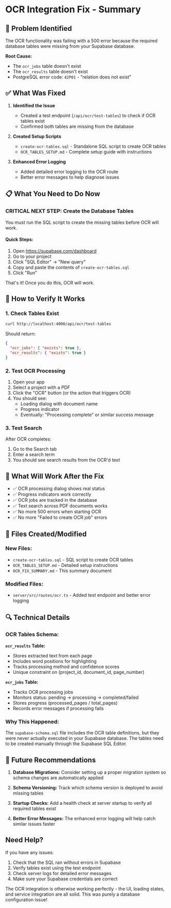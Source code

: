 # OCR Integration Fix - Summary

## 🎯 Problem Identified

The OCR functionality was failing with a 500 error because the required database tables were missing from your Supabase database.

**Root Cause:**
- The `ocr_jobs` table doesn't exist
- The `ocr_results` table doesn't exist
- PostgreSQL error code: `42P01` - "relation does not exist"

## ✅ What Was Fixed

1. **Identified the Issue**
   - Created a test endpoint (`/api/ocr/test-tables`) to check if OCR tables exist
   - Confirmed both tables are missing from the database

2. **Created Setup Scripts**
   - `create-ocr-tables.sql` - Standalone SQL script to create OCR tables
   - `OCR_TABLES_SETUP.md` - Complete setup guide with instructions

3. **Enhanced Error Logging**
   - Added detailed error logging to the OCR route
   - Better error messages to help diagnose issues

## 📋 What You Need to Do Now

### **CRITICAL NEXT STEP: Create the Database Tables**

You must run the SQL script to create the missing tables before OCR will work.

#### Quick Steps:
1. Open https://supabase.com/dashboard
2. Go to your project
3. Click "SQL Editor" → "New query"
4. Copy and paste the contents of `create-ocr-tables.sql`
5. Click "Run"

That's it! Once you do this, OCR will work.

## 🧪 How to Verify It Works

### 1. Check Tables Exist
```bash
curl http://localhost:4000/api/ocr/test-tables
```

Should return:
```json
{
  "ocr_jobs": { "exists": true },
  "ocr_results": { "exists": true }
}
```

### 2. Test OCR Processing
1. Open your app
2. Select a project with a PDF
3. Click the "OCR" button (or the action that triggers OCR)
4. You should see:
   - Loading dialog with document name
   - Progress indicator
   - Eventually: "Processing complete" or similar success message

### 3. Test Search
After OCR completes:
1. Go to the Search tab
2. Enter a search term
3. You should see search results from the OCR'd text

## 🎉 What Will Work After the Fix

- ✅ OCR processing dialog shows real status
- ✅ Progress indicators work correctly
- ✅ OCR jobs are tracked in the database
- ✅ Text search across PDF documents works
- ✅ No more 500 errors when starting OCR
- ✅ No more "Failed to create OCR job" errors

## 📁 Files Created/Modified

### New Files:
- `create-ocr-tables.sql` - SQL script to create OCR tables
- `OCR_TABLES_SETUP.md` - Detailed setup instructions
- `OCR_FIX_SUMMARY.md` - This summary document

### Modified Files:
- `server/src/routes/ocr.ts` - Added test endpoint and better error logging

## 🔍 Technical Details

### OCR Tables Schema:

**`ocr_results` Table:**
- Stores extracted text from each page
- Includes word positions for highlighting
- Tracks processing method and confidence scores
- Unique constraint on (project_id, document_id, page_number)

**`ocr_jobs` Table:**
- Tracks OCR processing jobs
- Monitors status: pending → processing → completed/failed
- Stores progress (processed_pages / total_pages)
- Records error messages if processing fails

### Why This Happened:
The `supabase-schema.sql` file includes the OCR table definitions, but they were never actually executed in your Supabase database. The tables need to be created manually through the Supabase SQL Editor.

## 🚀 Future Recommendations

1. **Database Migrations:** Consider setting up a proper migration system so schema changes are automatically applied

2. **Schema Versioning:** Track which schema version is deployed to avoid missing tables

3. **Startup Checks:** Add a health check at server startup to verify all required tables exist

4. **Better Error Messages:** The enhanced error logging will help catch similar issues faster

## Need Help?

If you have any issues:
1. Check that the SQL ran without errors in Supabase
2. Verify tables exist using the test endpoint
3. Check server logs for detailed error messages
4. Make sure your Supabase credentials are correct

The OCR integration is otherwise working perfectly - the UI, loading states, and service integration are all solid. This was purely a database configuration issue!

